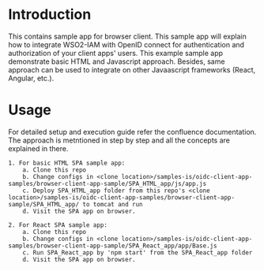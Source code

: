 # Introduction

This contains sample app for browser client. This sample app will explain how to integrate WSO2-IAM with OpenID connect for authentication and authorization of your client apps' users. This example sample app demonstrate basic HTML and Javascript approach. Besides, same approach can be used to integrate on other Javaascript frameworks (React, Angular, etc.).

# Usage

For detailed setup and execution guide refer the confluence documentation. The approach is metntioned in step by step and all the concepts are explained in there.

	1. For basic HTML SPA sample app:
		a. Clone this repo
		b. Change configs in <clone location>/samples-is/oidc-client-app-samples/browser-client-app-sample/SPA_HTML_app/js/app.js
		c. Deploy SPA_HTML_app folder from this repo's <clone location>/samples-is/oidc-client-app-samples/browser-client-app-sample/SPA_HTML_app/ to tomcat and run
		d. Visit the SPA app on browser.

	2. For React SPA sample app:
		a. Clone this repo
		b. Change configs in <clone location>/samples-is/oidc-client-app-samples/browser-client-app-sample/SPA_React_app/app/Base.js
		c. Run SPA_React_app by 'npm start' from the SPA_React_app folder
		d. Visit the SPA app on browser.


